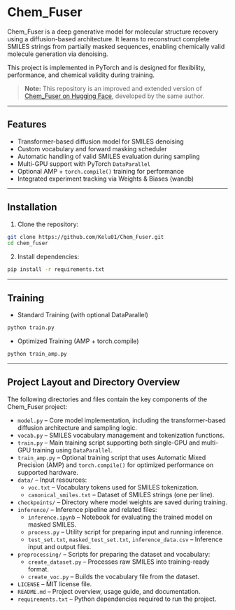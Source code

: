 # Chem_Fuser

Chem_Fuser is a deep generative model for molecular structure recovery using a diffusion-based architecture. It learns to reconstruct complete SMILES strings from partially masked sequences, enabling chemically valid molecule generation via denoising.

This project is implemented in PyTorch and is designed for flexibility, performance, and chemical validity during training.

> **Note:** This repository is an improved and extended version of [Chem_Fuser on Hugging Face](https://huggingface.co/kelu01/Chem_Fuser), developed by the same author.

---

## Features

- Transformer-based diffusion model for SMILES denoising
- Custom vocabulary and forward masking scheduler
- Automatic handling of valid SMILES evaluation during sampling
- Multi-GPU support with PyTorch `DataParallel`
- Optional AMP + `torch.compile()` training for performance
- Integrated experiment tracking via Weights & Biases (wandb)

---
## Installation

1. Clone the repository:

```bash
git clone https://github.com/Kelu01/Chem_Fuser.git
cd chem_fuser
```

2. Install dependencies:
   
```bash
pip install -r requirements.txt
```

---

## Training

- Standard Training (with optional DataParallel)

```bash
python train.py
```

- Optimized Training (AMP + torch.compile)
```bash
python train_amp.py
```

---

## Project Layout and Directory Overview

The following directories and files contain the key components of the Chem_Fuser project:

- `model.py` – Core model implementation, including the transformer-based diffusion architecture and sampling logic.
- `vocab.py` – SMILES vocabulary management and tokenization functions.
- `train.py` – Main training script supporting both single-GPU and multi-GPU training using `DataParallel`.
- `train_amp.py` – Optional training script that uses Automatic Mixed Precision (AMP) and `torch.compile()` for optimized performance on supported hardware.
- `data/` – Input resources:
  - `voc.txt` – Vocabulary tokens used for SMILES tokenization.
  - `canonical_smiles.txt` – Dataset of SMILES strings (one per line).
- `checkpoints/` – Directory where model weights are saved during training.
- `inference/` – Inference pipeline and related files:
  - `inference.ipynb` – Notebook for evaluating the trained model on masked SMILES.
  - `process.py` – Utility script for preparing input and running inference.
  - `test_set.txt`, `masked_test_set.txt`, `inference_data.csv` – Inference input and output files.
- `preprocessing/` – Scripts for preparing the dataset and vocabulary:
  - `create_dataset.py` – Processes raw SMILES into training-ready format.
  - `create_voc.py` – Builds the vocabulary file from the dataset.
- `LICENSE` – MIT license file.
- `README.md` – Project overview, usage guide, and documentation.
- `requirements.txt` – Python dependencies required to run the project.
